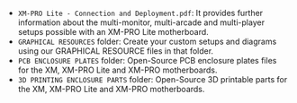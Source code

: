 - `XM-PRO Lite - Connection and Deployment.pdf`: It provides further information about the multi-monitor, multi-arcade and multi-player setups possible with an XM-PRO Lite motherboard.
- `GRAPHICAL RESOURCES` folder: Create your custom setups and diagrams using our GRAPHICAL RESOURCE files in that folder.
- `PCB ENCLOSURE PLATES` folder: Open-Source PCB enclosure plates files for the XM, XM-PRO Lite and XM-PRO motherboards.
- `3D PRINTING ENCLOSURE PARTS` folder: Open-Source 3D printable parts for the XM, XM-PRO Lite and XM-PRO motherboards.